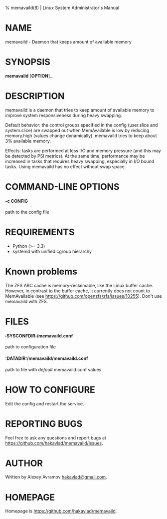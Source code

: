 % memavaild(8) | Linux System Administrator's Manual

# NAME
memavaild - Daemon that keeps amount of available memory

# SYNOPSIS
**memavaild** [**OPTION**]...

# DESCRIPTION
memavaild is a daemon that tries to keep amount of available memory to improve system responsiveness during heavy swapping.

Default behavior: the control groups specified in the config (user.slice and system.slice) are swapped out when MemAvailable is low by reducing memory.high (values change dynamically). memavaild tries to keep about 3% available memory.

Effects: tasks are performed at less I/O and memory pressure (and this may be detected by PSI metrics). At the same time, performance may be increased in tasks that requires heavy swapping, especially in I/O bound tasks. Using memavaild has no effect without swap space.

# COMMAND-LINE OPTIONS

#### -c CONFIG
path to the config file

# REQUIREMENTS
- Python (>= 3.3)
- systemd with unified cgroup hierarchy

# Known problems
The ZFS ARC cache is memory-reclaimable, like the Linux buffer cache. However, in contrast to the buffer cache, it currently does not count to MemAvailable (see <https://github.com/openzfs/zfs/issues/10255>). Don't use memavaild with ZFS.

# FILES

#### :SYSCONFDIR:/memavaild.conf
path to configuration file

#### :DATADIR:/memavaild/memavaild.conf
path to file with *default* memavaild.conf values

# HOW TO CONFIGURE
Edit the config and restart the service.

# REPORTING BUGS
Feel free to ask any questions and report bugs at <https://github.com/hakavlad/memavaild/issues>.

# AUTHOR
Written by Alexey Avramov <hakavlad@gmail.com>.

# HOMEPAGE
Homepage is <https://github.com/hakavlad/memavaild>.
